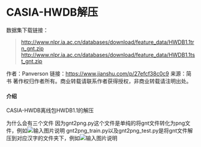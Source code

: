 # CASIA-HWDB解压
数据集下载链接：
> http://www.nlpr.ia.ac.cn/databases/download/feature_data/HWDB1.1trn_gnt.zip
> http://www.nlpr.ia.ac.cn/databases/download/feature_data/HWDB1.1tst_gnt.zip

作者：Panverson
链接：https://www.jianshu.com/p/27efcf38c0c9
来源：简书
著作权归作者所有。商业转载请联系作者获得授权，非商业转载请注明出处。

#### 介绍
CASIA-HWDB离线包HWDB1.1的解压

为什么会有三个文件
因为gnt2png.py这个文件是单纯的将gnt文件转化为png文件，例如![输入图片说明](https://images.gitee.com/uploads/images/2020/1030/213747_de141c53_7353706.png "gnt2png.PNG")
gnt2png_train.py以及gnt2png_test.py是将gnt文件解压到对应汉字的文件夹下，例如![输入图片说明](https://images.gitee.com/uploads/images/2020/1030/213804_4564ba21_7353706.png "gnt2png_test or gnt2png_train.PNG")
